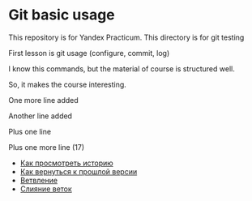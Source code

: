 # Git basic usage

This repository is for Yandex Practicum. This directory is for git testing

First lesson is git usage (configure, commit, log)

I know this commands, but the material of course is structured well. 

So, it makes the course interesting.

One more line added

Another line added

Plus one line

Plus one more line (17)
- [Как просмотреть историю](./log_help.md)
- [Как вернуться к прошлой версии](./reset_help.md)
- [Ветвление](./branch_help.md)
- [Слияние веток](./merge_help.md)
